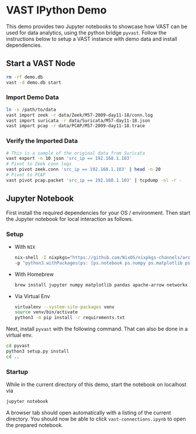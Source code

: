 VAST IPython Demo
=================

This demo provides two Jupyter notebooks to showcase how VAST can be used for
data analytics, using the python bridge `pyvast`. Follow the instructions below
to setup a VAST instance with demo data and install dependencies.


## Start a VAST Node

```sh
rm -rf demo.db
vast -d demo.db start
```

### Import Demo Data

```sh
ln -s /path/to/data
vast import zeek -r data/Zeek/M57-2009-day11-18/conn.log
vast import suricata -r data/Suricata/M57-day11-18.json
vast import pcap -r data/PCAP/M57-2009-day11-18.trace
```

### Verify the Imported Data

```sh
# This is a sample of the original data from Suricata
vast export -n 10 json 'src_ip == 192.168.1.103'
# Pivot to Zeek conn logs
vast pivot zeek.conn 'src_ip == 192.168.1.103' | head -n 20
# Pivot to PCAP
vast pivot pcap.packet 'src_ip == 192.168.1.103' | tcpdump -nl -r -
```

## Jupyter Notebook

First install the required dependencies for your OS / environment. Then start
the Jupyter notebook for local interaction as follows.

### Setup

- With `NIX`
    ```sh
    nix-shell -I nixpkgs="https://github.com/NixOS/nixpkgs-channels/archive/cc6cf0a96a627e678ffc996a8f9d1416200d6c81.tar.gz" \
    -p "python3.withPackages(ps: [ps.notebook ps.numpy ps.matplotlib ps.pandas ps.pyarrow ps.networkx])"
    ```
- With Homebrew
    ```sh
    brew install jupyter numpy matplotlib pandas apache-arrow networkx
    ```
- Via Virtual Env
    ```sh
    virtualenv --system-site-packages venv
    source venv/bin/activate
    python3 -m pip install -r requirements.txt
    ```

Next, install `pyvast` with the following command. That can also be done in a
virtual env.

```sh
cd pyvast
python3 setup.py install
cd ..
```

### Startup

While in the current directory of this demo, start the notebook on localhost via

```sh
jupyter notebook
```

A browser tab should open automatically with a listing of the current directory.
You should now be able to click `vast-connections.ipynb` to open the prepared
notebook.
